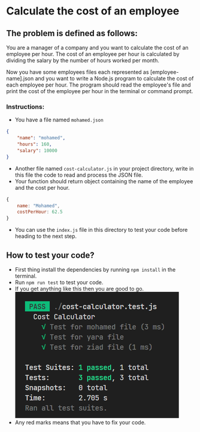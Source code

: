# Calculate the cost of an employee

## The problem is defined as follows:

You are a manager of a company and you want to calculate the cost of an employee per hour. The cost of an employee per hour is calculated by dividing the salary by the number of hours worked per month.

Now you have some employees files each represented as [employee-name].json and you want to write a Node.js program to calculate the cost of each employee per hour. The program should read the employee's file and print the cost of the employee per hour in the terminal or command prompt.

### Instructions:

-   You have a file named `mohamed.json`

```json
{
	"name": "mohamed",
	"hours": 160,
	"salary": 10000
}
```

-   Another file named `cost-calculator.js` in your project directory, write in this file the code to read and process the JSON file.
-   Your function should return object containing the name of the employee and the cost per hour.

```js
{
    name: "Mohamed",
    costPerHour: 62.5
}
```

-   You can use the `index.js` file in this directory to test your code before heading to the next step.

## How to test your code?

-   First thing install the dependencies by running `npm install` in the terminal.
-   Run `npm run test` to test your code.
-   If you get anything like this then you are good to go. <br> ![successful running of tests](test-pass.png)
-   Any red marks means that you have to fix your code.
